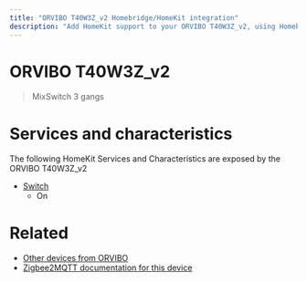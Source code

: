```yaml
---
title: "ORVIBO T40W3Z_v2 Homebridge/HomeKit integration"
description: "Add HomeKit support to your ORVIBO T40W3Z_v2, using Homebridge, Zigbee2MQTT and homebridge-z2m."
---
```

<!---
This file has been GENERATED using src/docgen/docgen.ts
DO NOT EDIT THIS FILE MANUALLY!
-->
# ORVIBO T40W3Z_v2
> MixSwitch 3 gangs


# Services and characteristics
The following HomeKit Services and Characteristics are exposed by
the ORVIBO T40W3Z_v2

* [Switch](../../switch.md)
  * On


# Related
* [Other devices from ORVIBO](../index.md#orvibo)
* [Zigbee2MQTT documentation for this device](https://www.zigbee2mqtt.io/devices/T40W3Z_v2.html)